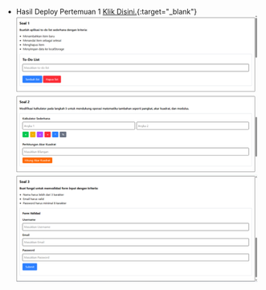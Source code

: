 - Hasil Deploy Pertemuan 1 [Klik Disini.](https://pemrograman-web-itera-122140218-pertemuan1.vercel.app){:target="_blank"}
  ![Screenshot Soal 1](./images/pertemuan1_soal1.png)  
  ![Screenshot Soal 2](./images/pertemuan1_soal2.png)  
  ![Screenshot Soal 3](./images/pertemuan1_soal3.png)
